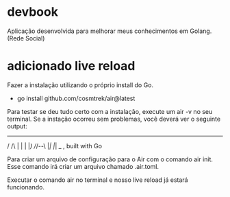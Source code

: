 # devbook
Aplicação desenvolvida para melhorar meus conhecimentos em Golang. (Rede Social)

# adicionado live reload
Fazer a instalação utilizando o próprio install do Go.
- go install github.com/cosmtrek/air@latest

Para testar se deu tudo certo com a instalação, execute um air -v no seu terminal. Se a instação ocorreu sem problemas, você deverá ver o seguinte output:

  __    _   ___  
 / /\  | | | |_) 
/_/--\ |_| |_| \_ , built with Go 

Para criar um arquivo de configuração para o Air com o comando air init. Esse comando irá criar um arquivo chamado .air.toml.

Executar o comando air no terminal e nosso live reload já estará funcionando.